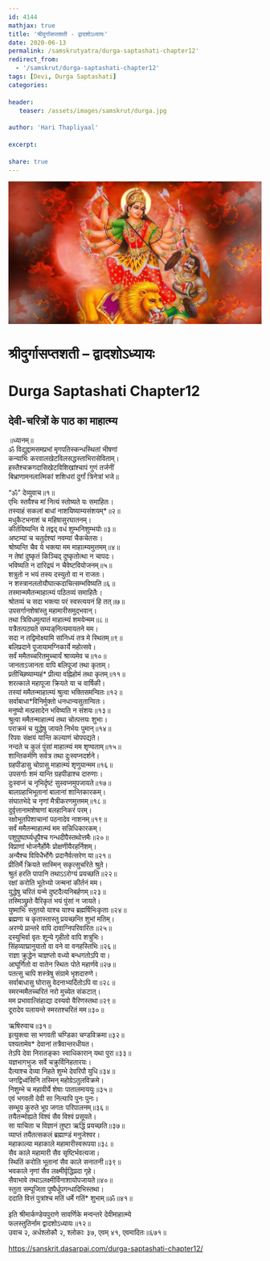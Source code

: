 ```yaml
---    
id: 4144    
mathjax: true    
title: 'श्रीदुर्गासप्तशती - द्वादशोऽध्यायः'    
date: 2020-06-13    
permalink: /samskrutyatra/durga-saptashati-chapter12'
redirect_from: 
  - '/samskrut/durga-saptashati-chapter12'
tags: [Devi, Durga Saptashati]    
categories:    
    
header:    
   teaser: /assets/images/samskrut/durga.jpg    
    
author: 'Hari Thapliyaal'    
    
excerpt:    
    
share: true    
---    
```

    
![](/assets/images/samskrut/durga.jpg)    
    
# श्रीदुर्गासप्तशती – द्वादशोऽध्यायः    
# Durga Saptashati Chapter12    
    
## देवी-चरित्रों के पाठ का माहात्म्य    
    
    
॥ध्यानम्॥    
ॐ विद्युद्दामसमप्रभां मृगपतिस्कन्धस्थितां भीषणां    
कन्याभिः करवालखेटविलसद्धस्ताभिरासेविताम्।    
हस्तैश्‍चक्रगदासिखेटविशिखांश्‍चापं गुणं तर्जनीं    
बिभ्राणामनलात्मिकां शशिधरां दुर्गां त्रिनेत्रां भजे॥    
    
“ॐ” देव्युवाच॥१॥    
एभिः स्तवैश्‍च मां नित्यं स्तोष्यते यः समाहितः।    
तस्याहं सकलां बाधां नाशयिष्याम्यसंशयम्*॥२॥    
मधुकैटभनाशं च महिषासुरघातनम्।    
कीर्तयिष्यन्ति ये तद्वद् वधं शुम्भनिशुम्भयोः॥३॥    
अष्टम्यां च चतुर्दश्यां नवम्यां चैकचेतसः।    
श्रोष्यन्ति चैव ये भक्त्या मम माहात्म्यमुत्तमम्॥४॥    
न तेषां दुष्कृतं किञ्चिद् दुष्कृतोत्था न चापदः।    
भविष्यति न दारिद्र्यं न चैवेष्टवियोजनम्॥५॥    
शत्रुतो न भयं तस्य दस्युतो वा न राजतः।    
न शस्त्रानलतोयौघात्कदाचित्सम्भविष्यति॥६॥    
तस्मान्ममैतन्माहात्म्यं पठितव्यं समाहितैः।    
श्रोतव्यं च सदा भक्त्या परं स्वस्त्ययनं हि तत्॥७॥    
उपसर्गानशेषांस्तु महामारीसमुद्भवान्।    
तथा त्रिविधमुत्पातं माहात्म्यं शमयेन्मम॥८॥    
यत्रैतत्पठ्यते सम्यङ्‌नित्यमायतने मम।    
सदा न तद्विमोक्ष्यामि सांनिध्यं तत्र मे स्थितम्॥९॥    
बलिप्रदाने पूजायामग्निकार्ये महोत्सवे।    
सर्वं ममैतच्चरितमुच्चार्यं श्राव्यमेव च॥१०॥    
जानताऽजानता वापि बलिपूजां तथा कृताम्।    
प्रतीच्छिष्याम्यहं* प्रीत्या वह्निहोमं तथा कृतम्॥११॥    
शरत्काले महापूजा क्रियते या च वार्षिकी।    
तस्यां ममैतन्माहात्म्यं श्रुत्वा भक्तिसमन्वितः॥१२॥    
सर्वाबाधा*विनिर्मुक्तो धनधान्यसुतान्वितः।    
मनुष्यो मत्प्रसादेन भविष्यति न संशयः॥१३॥    
श्रुत्वा ममैतन्माहात्म्यं तथा चोत्पत्तयः शुभाः।    
पराक्रमं च युद्धेषु जायते निर्भयः पुमान्॥१४॥    
रिपवः संक्षयं यान्ति कल्याणं चोपपद्यते।    
नन्दते च कुलं पुंसां माहात्म्यं मम शृण्वताम्॥१५॥    
शान्तिकर्मणि सर्वत्र तथा दुःस्वप्नदर्शने।    
ग्रहपीडासु चोग्रासु माहात्म्यं शृणुयान्मम॥१६॥    
उपसर्गाः शमं यान्ति ग्रहपीडाश्‍च दारुणाः।    
दुःस्वप्नं च नृभिर्दृष्टं सुस्वप्नमुपजायते॥१७॥    
बालग्रहाभिभूतानां बालानां शान्तिकारकम्।    
संघातभेदे च नृणां मैत्रीकरणमुत्तमम्॥१८॥    
दुर्वृत्तानामशेषाणां बलहानिकरं परम्।    
रक्षोभूतपिशाचानां पठनादेव नाशनम्॥१९॥    
सर्वं ममैतन्माहात्म्यं मम सन्निधिकारकम्।    
पशुपुष्पार्घ्यधूपैश्‍च गन्धदीपैस्तथोत्तमैः॥२०॥    
विप्राणां भोजनैर्होमैः प्रोक्षणीयैरहर्निशम्।    
अन्यैश्‍च विविधैर्भोगैः प्रदानैर्वत्सरेण या॥२१॥    
प्रीतिर्मे क्रियते सास्मिन् सकृत्सुचरिते श्रुते।    
श्रुतं हरति पापानि तथाऽऽरोग्यं प्रयच्छति॥२२॥    
रक्षां करोति भूतेभ्यो जन्मनां कीर्तनं मम।    
युद्धेषु चरितं यन्मे दुष्टदैत्यनिबर्हणम्॥२३॥    
तस्मिञ्छ्रुते वैरिकृतं भयं पुंसां न जायते।    
युष्माभिः स्तुतयो याश्‍च याश्‍च ब्रह्मर्षिभिःकृताः॥२४॥    
ब्रह्मणा च कृतास्तास्तु प्रयच्छन्ति शुभां मतिम्।    
अरण्ये प्रान्तरे वापि दावाग्निपरिवारितः॥२५॥    
दस्युभिर्वा वृतः शून्ये गृहीतो वापि शत्रुभिः।    
सिंहव्याघ्रानुयातो वा वने वा वनहस्तिभिः॥२६॥    
राज्ञा क्रुद्धेन चाज्ञप्तो वध्यो बन्धगतोऽपि वा।    
आघूर्णितो वा वातेन स्थितः पोते महार्णवे॥२७॥    
पतत्सु चापि शस्त्रेषु संग्रामे भृशदारुणे।    
सर्वाबाधासु घोरासु वेदनाभ्यर्दितोऽपि वा॥२८॥    
स्मरन्ममैतच्चरितं नरो मुच्येत संकटात्।    
मम प्रभावात्सिंहाद्या दस्यवो वैरिणस्तथा॥२९॥    
दूरादेव पलायन्ते स्मरतश्‍चरितं मम॥३०॥    
    
ऋषिरुवाच॥३१॥    
इत्युक्त्वा सा भगवती चण्डिका चण्डविक्रमा॥३२॥    
पश्यतामेव* देवानां तत्रैवान्तरधीयत।    
तेऽपि देवा निरातङ्‌काः स्वाधिकारान् यथा पुरा॥३३॥    
यज्ञभागभुजः सर्वे चक्रुर्विनिहतारयः।    
दैत्याश्‍च देव्या निहते शुम्भे देवरिपौ युधि॥३४॥    
जगद्विध्वंसिनि तस्मिन् महोग्रेऽतुलविक्रमे।    
निशुम्भे च महावीर्ये शेषाः पातालमाययुः॥३५॥    
एवं भगवती देवी सा नित्यापि पुनः पुनः।    
सम्भूय कुरुते भूप जगतः परिपालनम्॥३६॥    
तयैतन्मोह्यते विश्‍वं सैव विश्‍वं प्रसूयते।    
सा याचिता च विज्ञानं तुष्टा ऋद्धिं प्रयच्छति॥३७॥    
व्याप्तं तयैतत्सकलं ब्रह्माण्डं मनुजेश्‍वर।    
महाकाल्या महाकाले महामारीस्वरूपया॥३८॥    
सैव काले महामारी सैव सृष्टिर्भवत्यजा।    
स्थितिं करोति भूतानां सैव काले सनातनी॥३९॥    
भवकाले नृणां सैव लक्ष्मीर्वृद्धिप्रदा गृहे।    
सैवाभावे तथाऽलक्ष्मीर्विनाशायोपजायते॥४०॥    
स्तुता सम्पूजिता पुष्पैर्धूपगन्धादिभिस्तथा।    
ददाति वित्तं पुत्रांश्‍च मतिं धर्मे गतिं* शुभाम्॥ॐ॥४१॥    
    
इति श्रीमार्कण्डेयपुराणे सावर्णिके मन्वन्तरे देवीमाहात्म्ये    
फलस्तुतिर्नाम द्वादशोऽध्यायः॥१२॥    
उवाच २, अर्धश्‍लोकौ २, श्‍लोकाः ३७, एवम् ४१, एवमादितः॥६७१॥    
    
https://sanskrit.dasarpai.com/durga-saptashati-chapter12/